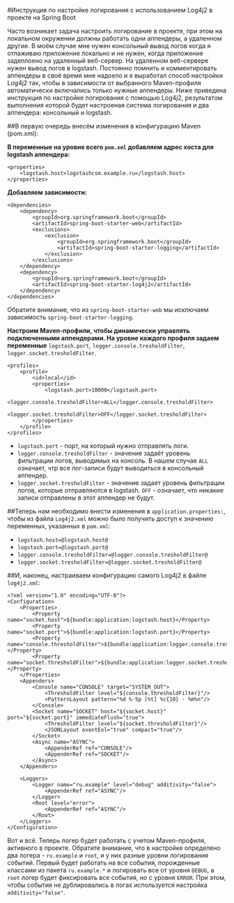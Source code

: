 #Инструкция по настройке логирования с использованием Log4j2 в проекте на Spring Boot

Часто возникает задача настроить логирование в проекте, при этом на локальном окружении должны работать одни аппендеры, а удаленном другие. 
В моём случае мне нужен консольный вывод логов когда я отлаживаю приложение локально и не нужен, когда приложение задеплоено на удаленный веб-сервер. На удаленном веб-сервере нужен вывод логов в logstash.
Постоянно помнить и комментировать аппендеры  в своё время мне надоело и я выработал способ настройки Log4j2 так, чтобы в зависимости от выбранного Maven-профиля автоматически включались только нужные аппендеры.
Ниже приведена инструкция по настройке логирования с помощью Log4j2, результатом выполнения которой будет настроеная система логирования и два аппендера: консольный и logstash.

##В первую очередь внесём изменения в конфигурацию Maven (pom.xml):

**В переменные на уровне всего `pom.xml` добавляем адрес хоста для logstash аппендера:**

	<properties>
		<logstash.host>logstashcsm.example.ru</logstash.host>
	</properties>
	

**Добавляем зависимости:**

	<dependencies>    
		<dependency>    
			<groupId>org.springframework.boot</groupId>
	 		<artifactId>spring-boot-starter-web</artifactId>
	 		<exclusions>
	 			<exclusion>
					<groupId>org.springframework.boot</groupId>
					<artifactId>spring-boot-starter-logging</artifactId>
				</exclusion>
			</exclusions>
		</dependency>
		<dependency>
			<groupId>org.springframework.boot</groupId>
			<artifactId>spring-boot-starter-log4j2</artifactId>
		</dependency>
	</dependencies>

Обратите внимание, что из `spring-boot-starter-web` мы исключаем зависимость `spring-boot-starter-logging`.

**Настроим Maven-профили, чтобы динамически управлять подключенными аппендерами. 
На уровне каждого профиля задаем переменные** `logstash.port`, `logger.console.tresholdFilter`, `logger.socket.tresholdFilter`.


	<profiles>
		<profile>
			<id>local</id>
			<properties>
				<logstash.port>10000</logstash.port>
				<logger.console.tresholdFilter>ALL</logger.console.tresholdFilter>
				<logger.socket.tresholdFilter>OFF</logger.socket.tresholdFilter>
			</properties>
		</profile>
	</profiles>
	
* `logstash.port` - порт, на который нужно отправлять логи.
* `logger.console.tresholdFilter` - значение задаёт уровень фильтрации логов, выводимых на консоль. В нашем случае `ALL` означает, чтр все лог-записи будут выводиться в консольный аппендер.
* `logger.socket.tresholdFilter` - значение задает уровень фильтрации логов, которые отправляются в logstash. `OFF` - означает, что никакие записи отправлены в этот аппендер не будут.


##Теперь нам необходимо внести изменения в `application.properties:`, чтобы из файла `Log4j2.xml` можно было получить доступ к значению переменных, указанных в `pom.xml`:

* `logstash.host=@logstash.host@`
* `logstash.port=@logstash.port@`
* `logger.console.tresholdFilter=@logger.console.tresholdFilter@`
* `logger.socket.tresholdFilter=@logger.socket.tresholdFilter@`
	
##И, наконец, настраиваем конфигурацию самого Log4j2 в файле `log4j2.xml`:

	<?xml version="1.0" encoding="UTF-8"?>
	<Configuration>
		<Properties>
			<Property name="socket.host">${bundle:application:logstash.host}</Property>
			<Property name="socket.port">${bundle:application:logstash.port}</Property>
			<Property name="console.thresholdFilter">${bundle:application:logger.console.tresholdFilter}</Property>
			<Property name="socket.thresholdFilter">${bundle:application:logger.socket.tresholdFilter}</Property>
		</Properties>
		<Appenders>
			<Console name="CONSOLE" target="SYSTEM_OUT">
				<ThresholdFilter level="${console.thresholdFilter}"/>
				<PatternLayout pattern="%d %-5p [%t] %c{10} - %m%n"/>
			</Console>
			<Socket name="SOCKET" host="${socket.host}" port="${socket.port}" immediateFlush="true">
				<ThresholdFilter level="${socket.thresholdFilter}"/>
				<JSONLayout eventEol="true" compact="true"/>
			</Socket>
			<Async name="ASYNC">
				<AppenderRef ref="CONSOLE"/>
				<AppenderRef ref="SOCKET"/>
			</Async>
		</Appenders>
		
		<Loggers>
			<Logger name="ru.example" level="debug" additivity="false">
				<AppenderRef ref="ASYNC"/>
			</Logger>
			<Root level="error">
				<AppenderRef ref="ASYNC"/>
			</Root>
		</Loggers>
	</Configuration>

Вот и всё. Теперь логер будет работать с учетом Maven-профиля, активного в проекте.
Обратите внимание, что в настройке определено два логера - `ru.example` и `root`, и у них разные уровни логирования событий. 
Первый будет работать на все события, порожденные классами из пакета `ru.example.*` и логировать все от уровня `DEBUG`, а `root` логер будет фиксировать все события, но с уровня `ERROR`. 
При этом, чтобы события не дублировались в логах используется настройка `additivity="false"`.
